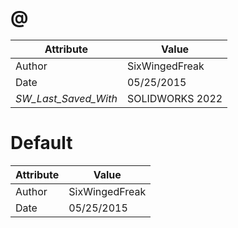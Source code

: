 # @
| Attribute | Value |
| ---  | ---     |
| Author | SixWingedFreak |
| Date | 05/25/2015 |
| _SW_Last_Saved_With_ | SOLIDWORKS 2022 |
# Default
| Attribute | Value |
| ---  | ---     |
| Author | SixWingedFreak |
| Date | 05/25/2015 |
